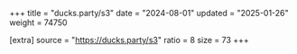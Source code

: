 +++
title = "ducks.party/s3"
date = "2024-08-01"
updated = "2025-01-26"
weight = 74750

[extra]
source = "https://ducks.party/s3"
ratio = 8
size = 73
+++
